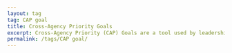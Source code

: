 ```yaml
---
layout: tag
tag: CAP goal
title: Cross-Agency Priority Goals
excerpt: Cross-Agency Priority (CAP) Goals are a tool used by leadership to accelerate progress on a limited number of Presidential priority areas where implementation requires active collaboration among multiple agencies.
permalink: /tags/CAP goal/
---
```

